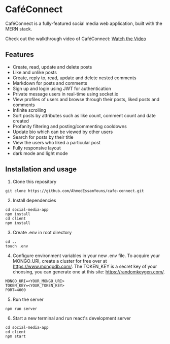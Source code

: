 # CaféConnect
CaféConnect is a fully-featured social media web application, built with the MERN stack.  

Check out the walkthrough video of CaféConnect: [Watch the Video](https://drive.google.com/file/d/1Zl0RZOR-ACBE63BIoDkyhT1rsT6olKj_/view?usp=sharing)

## Features
- Create, read, update and delete posts
- Like and unlike posts
- Create, reply to, read, update and delete nested comments
- Markdown for posts and comments
- Sign up and login using JWT for authentication
- Private message users in real-time using socket.io
- View profiles of users and browse through their posts, liked posts and comments
- Infinite scrolling 
- Sort posts by attributes such as like count, comment count and date created
- Profanity filtering and posting/commenting cooldowns
- Update bio which can be viewed by other users
- Search for posts by their title
- View the users who liked a particular post
- Fully responsive layout
- dark mode and light mode

## Installation and usage
1) Clone this repository  
```
git clone https://github.com/AhmedEssamYouns/cafe-connect.git
```
2) Install dependencies  
```
cd social-media-app  
npm install
cd client
npm install
```
3) Create .env in root directory
```
cd ..
touch .env
```
4) Configure environment variables in your new .env file. To acquire your MONGO_URI, create a cluster for free over at https://www.mongodb.com/. The TOKEN_KEY is a secret key of your choosing, you can generate one at this site: https://randomkeygen.com/.
```
MONGO_URI=<YOUR_MONGO_URI> 
TOKEN_KEY=<YOUR_TOKEN_KEY>
PORT=4000
```
5) Run the server
```
npm run server
```
6) Start a new terminal and run react's development server
```
cd social-media-app
cd client
npm start
```
